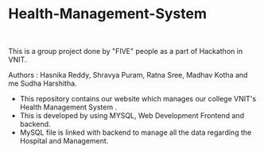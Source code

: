 # Health-Management-System
<br>
<p>
  This is a group project done by "FIVE" people as a part of Hackathon in VNIT.
</p>
Authors : Hasnika Reddy, Shravya Puram, Ratna Sree, Madhav Kotha and me Sudha Harshitha.
<br>
<p>
  <ul>
    <li> This repository contains our website which manages our college VNIT's Health Management System .</li>
    <li> This is developed by using MYSQL, Web Development Frontend and backend.</li>
    <li> MySQL file is linked with backend to manage all the data regarding the Hospital and Management.</li>
  </ul>
</p>
 
